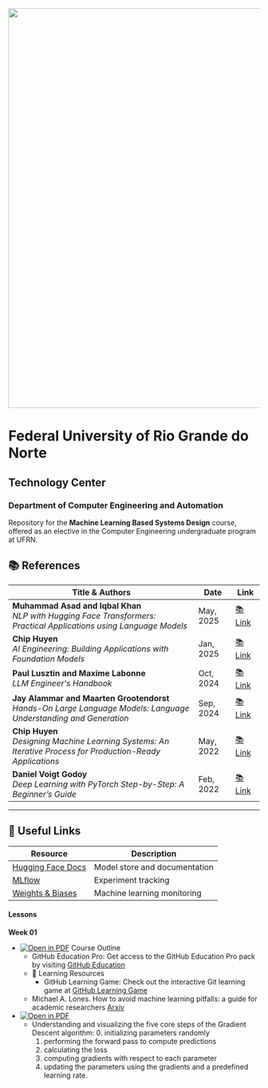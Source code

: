 
<center><img width="800" src="images/ctec.jpeg"></center>

# Federal University of Rio Grande do Norte
## Technology Center
### Department of Computer Engineering and Automation 

Repository for the **Machine Learning Based Systems Design** course, offered as an elective in the Computer Engineering undergraduate program at UFRN.  

                                                
## 📚 References  

| Title & Authors | Date | Link |
|-----------------|------|------|
| **Muhammad Asad and Iqbal Khan**<br>*NLP with Hugging Face Transformers: Practical Applications using Language Models* | May, 2025 | [:books: Link](https://machinelearningmastery.com/nlp-hugging-face-transformers/) |
| **Chip Huyen**<br>*AI Engineering: Building Applications with Foundation Models* | Jan, 2025 | [:books: Link](https://www.oreilly.com/library/view/ai-engineering/9781098166298/) |
| **Paul Lusztin and Maxime Labonne**<br>*LLM Engineer's Handbook* | Oct, 2024 | [:books: Link](https://www.oreilly.com/library/view/llm-engineers-handbook/9781836200079/) |
| **Jay Alammar and Maarten Grootendorst**<br>*Hands-On Large Language Models: Language Understanding and Generation* | Sep, 2024 | [:books: Link](https://www.oreilly.com/library/view/hands-on-large-language/9781098150952/) |
| **Chip Huyen**<br>*Designing Machine Learning Systems: An Iterative Process for Production-Ready Applications* | May, 2022 | [:books: Link](https://www.oreilly.com/library/view/designing-machine-learning/9781098107956/) |
| **Daniel Voigt Godoy**<br>*Deep Learning with PyTorch Step-by-Step: A Beginner’s Guide* | Feb, 2022 | [:books: Link](https://pytorchstepbystep.com/) |

---

## 🔗 Useful Links  

| Resource | Description |
|----------|-------------|
| [Hugging Face Docs](https://huggingface.co/docs) | Model store and documentation |
| [MLflow](https://mlflow.org/) | Experiment tracking |
| [Weights & Biases](https://wandb.ai/site) | Machine learning monitoring |



#### Lessons

**Week 01**
- [![Open in PDF](https://img.shields.io/badge/-PDF-EC1C24?style=flat-square&logo=adobeacrobatreader)](https://github.com/ivanovitchm/mlops/blob/main/lessons/week01/lesson01.pdf) Course Outline 
    - GitHub Education Pro: Get access to the GitHub Education Pro pack by visiting [GitHub Education](https://education.github.com/pack)
    - 📖 Learning Resources 
        - GitHub Learning Game: Check out the interactive Git learning game at [GitHub Learning Game](https://learngitbranching.js.org/)
	- Michael A. Lones. How to avoid machine learning pitfalls: a guide for academic researchers [Arxiv](https://arxiv.org/abs/2108.02497)
- [![Open in PDF](https://img.shields.io/badge/-PDF-EC1C24?style=flat-square&logo=adobeacrobatreader)](https://github.com/ivanovitchm/mlops/blob/main/lessons/week01/lesson02.pdf)
    - Understanding and visualizing the five core steps of the Gradient Descent algorithm: 
        0. initializing parameters randomly
        1. performing the forward pass to compute predictions
        2. calculating the loss
        3. computing gradients with respect to each parameter
        4. updating the parameters using the gradients and a predefined learning rate. 

